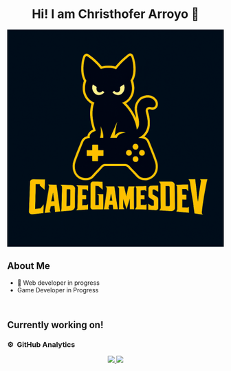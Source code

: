<div align="center">
<h1 align="center">Hi! I am Christhofer Arroyo</a> 👋</h1>
</div>
<img src="https://github.com/CadeGamesDev/CadeGamesDev/blob/main/Banner_Cadejo.png">



## About Me


- 📲 Web developer in progress
- Game Developer in Progress

<br>

## Currently working on!

                                                                              


### ⚙️ &nbsp;GitHub Analytics

<p align="center">
<a href="https://github.com/CadeGamesDev">
  <img height="180em" src="https://github-readme-stats-eight-theta.vercel.app/api?username=CadeGamesDev&show_icons=true&theme=algolia&include_all_commits=true&count_private=true"/>
  <img height="180em" src="https://github-readme-stats-eight-theta.vercel.app/api/top-langs/?username=CadeGamesDev&layout=compact&langs_count=8&theme=algolia"/>
</a>
</p>
